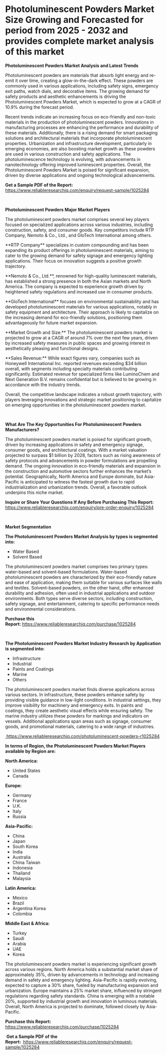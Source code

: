 <p><h1>Photoluminescent Powders Market Size Growing and Forecasted for period from 2025 - 2032 and provides complete market analysis of this market</h1></p><p><strong>Photoluminescent Powders Market Analysis and Latest Trends</strong></p>
<p><p>Photoluminescent powders are materials that absorb light energy and re-emit it over time, creating a glow-in-the-dark effect. These powders are commonly used in various applications, including safety signs, emergency exit paths, watch dials, and decorative items. The growing demand for safety products and aesthetic enhancements is driving the Photoluminescent Powders Market, which is expected to grow at a CAGR of 10.9% during the forecast period.</p><p>Recent trends indicate an increasing focus on eco-friendly and non-toxic materials in the production of photoluminescent powders. Innovations in manufacturing processes are enhancing the performance and durability of these materials. Additionally, there is a rising demand for smart packaging solutions and architectural materials that incorporate photoluminescent properties. Urbanization and infrastructure development, particularly in emerging economies, are also boosting market growth as these powders are used in various construction and safety applications. The photoluminescence technology is evolving, with advancements in nanotechnology offering improved luminescent properties. Overall, the Photoluminescent Powders Market is poised for significant expansion, driven by diverse applications and ongoing technological advancements.</p></p>
<p><strong>Get a Sample PDF of the Report:&nbsp;</strong> <a href="https://www.reliableresearchiq.com/enquiry/request-sample/1025284?utm_campaign=2299&utm_medium=2&utm_source=Github&utm_content=ia&utm_term=18042025&utm_id=photoluminescent-powders">https://www.reliableresearchiq.com/enquiry/request-sample/1025284</a></p>
<p>&nbsp;</p>
<p><strong>Photoluminescent Powders Major Market Players</strong></p>
<p><p>The photoluminescent powders market comprises several key players focused on specialized applications across various industries, including construction, safety, and consumer goods. Key competitors include RTP Company, Nemoto & Co., Ltd., and GloTech International among others.</p><p>**RTP Company** specializes in custom compounding and has been expanding its product offerings in photoluminescent materials, aiming to cater to the growing demand for safety signage and emergency lighting applications. Their focus on innovation suggests a positive growth trajectory.</p><p>**Nemoto & Co., Ltd.**, renowned for high-quality luminescent materials, has established a strong presence in both the Asian markets and North America. The company is expected to experience growth driven by heightened safety regulations and increased use in consumer products.</p><p>**GloTech International** focuses on environmental sustainability and has developed photoluminescent materials for various applications, notably in safety equipment and architecture. Their approach is likely to capitalize on the increasing demand for eco-friendly solutions, positioning them advantageously for future market expansion.</p><p>**Market Growth and Size:** The photoluminescent powders market is projected to grow at a CAGR of around 7% over the next few years, driven by increased safety measures in public spaces and growing interest in aesthetically pleasing and functional designs.</p><p>**Sales Revenue:** While exact figures vary, companies such as Honeywell International Inc. reported revenues exceeding $34 billion overall, with segments including specialty materials contributing significantly. Estimated revenue for specialized firms like LuminoChem and Next Generation B.V. remains confidential but is believed to be growing in accordance with the industry trends.</p><p>Overall, the competitive landscape indicates a robust growth trajectory, with players leveraging innovations and strategic market positioning to capitalize on emerging opportunities in the photoluminescent powders market.</p></p>
<p>&nbsp;</p>
<p><strong>What Are The Key Opportunities For Photoluminescent Powders Manufacturers?</strong></p>
<p><p>The photoluminescent powders market is poised for significant growth, driven by increasing applications in safety and emergency signage, consumer goods, and architectural coatings. With a market valuation projected to surpass $1 billion by 2028, factors such as rising awareness of safety protocols and advancements in powder formulations are propelling demand. The ongoing innovation in eco-friendly materials and expansion in the construction and automotive sectors further enhances the market’s potential. Geographically, North America and Europe dominate, but Asia-Pacific is anticipated to witness the fastest growth due to rapid industrialization and urbanization trends. Overall, a favorable outlook underpins this niche market.</p></p>
<p><strong>Inquire or Share Your Questions If Any Before Purchasing This Report:</strong> <a href="https://www.reliableresearchiq.com/enquiry/pre-order-enquiry/1025284?utm_campaign=2299&utm_medium=2&utm_source=Github&utm_content=ia&utm_term=18042025&utm_id=photoluminescent-powders">https://www.reliableresearchiq.com/enquiry/pre-order-enquiry/1025284</a></p>
<p>&nbsp;</p>
<p><strong>Market Segmentation</strong></p>
<p><strong>The Photoluminescent Powders Market Analysis by types is segmented into:</strong></p>
<p><ul><li>Water Based</li><li>Solvent Based</li></ul></p>
<p><p>The photoluminescent powders market comprises two primary types: water-based and solvent-based formulations. Water-based photoluminescent powders are characterized by their eco-friendly nature and ease of application, making them suitable for various surfaces like walls and textiles. Solvent-based powders, on the other hand, offer enhanced durability and adhesion, often used in industrial applications and outdoor environments. Both types serve diverse sectors, including construction, safety signage, and entertainment, catering to specific performance needs and environmental considerations.</p></p>
<p><strong>Purchase this Report:&nbsp;</strong><a href="https://www.reliableresearchiq.com/purchase/1025284?utm_campaign=2299&utm_medium=2&utm_source=Github&utm_content=ia&utm_term=18042025&utm_id=photoluminescent-powders">https://www.reliableresearchiq.com/purchase/1025284</a></p>
<p>&nbsp;</p>
<p><strong>The Photoluminescent Powders Market Industry Research by Application is segmented into:</strong></p>
<p><ul><li>Infrastructure</li><li>Industrial</li><li>Paints and Coatings</li><li>Marine</li><li>Others</li></ul></p>
<p><p>The photoluminescent powders market finds diverse applications across various sectors. In infrastructure, these powders enhance safety by providing visible guidance in low-light conditions. In industrial settings, they improve visibility for machinery and emergency exits. In paints and coatings, they create aesthetic visual effects while ensuring safety. The marine industry utilizes these powders for markings and indicators on vessels. Additional applications span areas such as signage, consumer goods, and promotional materials, catering to a wide range of industries.</p></p>
<p><a href="https://www.reliableresearchiq.com/photoluminescent-powders-r1025284?utm_campaign=2299&utm_medium=2&utm_source=Github&utm_content=ia&utm_term=18042025&utm_id=photoluminescent-powders">&nbsp;https://www.reliableresearchiq.com/photoluminescent-powders-r1025284</a></p>
<p><strong>In terms of Region, the Photoluminescent Powders Market Players available by Region are:</strong></p>
<p>
    <p> <strong> North America: </strong>
        <ul>
            <li>United States</li>
            <li>Canada</li>
        </ul>
        </p> 
    <p> <strong> Europe: </strong>
        <ul>
            <li>Germany</li>
            <li>France</li>
            <li>U.K.</li>
            <li>Italy</li>
            <li>Russia</li>
        </ul>
        </p> 
    <p> <strong> Asia-Pacific: </strong>
        <ul>
            <li>China</li>
            <li>Japan</li>
            <li>South Korea</li>
            <li>India</li>
            <li>Australia</li>
            <li>China Taiwan</li>
            <li>Indonesia</li>
            <li>Thailand</li>
            <li>Malaysia</li>
        </ul>
        </p> 
    <p> <strong> Latin America: </strong>
        <ul>
            <li>Mexico</li>
            <li>Brazil</li>
            <li>Argentina Korea</li>
            <li>Colombia</li>
        </ul>
        </p> 
    <p> <strong> Middle East & Africa: </strong>
        <ul>
            <li>Turkey</li>
            <li>Saudi</li>
            <li>Arabia</li>
            <li>UAE</li>
            <li>Korea</li>
        </ul>
    </p>
    </p>
<p><p>The photoluminescent powders market is experiencing significant growth across various regions. North America holds a substantial market share of approximately 35%, driven by advancements in technology and increasing demand in safety and emergency lighting. Asia-Pacific is rapidly evolving, expected to capture a 30% share, fueled by manufacturing expansion and urbanization. Europe maintains a 25% market share, influenced by stringent regulations regarding safety standards. China is emerging with a notable 20%, supported by industrial growth and innovation in luminous materials. Overall, North America is projected to dominate, followed closely by Asia-Pacific.</p></p>
<p><strong>Purchase this Report: </strong><a href="https://www.reliableresearchiq.com/purchase/1025284?utm_campaign=2299&utm_medium=2&utm_source=Github&utm_content=ia&utm_term=18042025&utm_id=photoluminescent-powders">https://www.reliableresearchiq.com/purchase/1025284</a></p>
<p>&nbsp;<strong>Get a Sample PDF of the Report:&nbsp;&nbsp;</strong><a href="https://www.reliableresearchiq.com/enquiry/request-sample/1025284?utm_campaign=2299&utm_medium=2&utm_source=Github&utm_content=ia&utm_term=18042025&utm_id=photoluminescent-powders">https://www.reliableresearchiq.com/enquiry/request-sample/1025284</a></p>
<p><strong></strong></p>
<p><p></p><p></p><p></p></p>